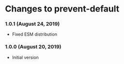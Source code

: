 # Changes to prevent-default

### 1.0.1 (August 24, 2019)

- Fixed ESM distribution

### 1.0.0 (August 20, 2019)

- Initial version
